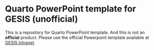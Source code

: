 # Quarto PowerPoint template for GESIS (unofficial)

This is a repository for Quarto PowerPoint template. And this is not an **official** product. Please use the official Powerpoint template available at [GESIS Intranet](https://intranet.gesis.intra/Vorstand/Kommunikation_Transfer/SitePages/Poster_Logos_Vorlagen_Styleguide.aspx). 
